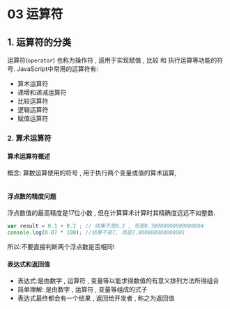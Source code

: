 # 03 运算符
## 1. 运算符的分类
运算符(`operator`) 也称为操作符 , 适用于实现赋值 , 比较 和 执行运算等功能的符号.
JavaScript中常用的运算符有:
- 算术运算符
- 递增和递减运算符
- 比较运算符
- 逻辑运算符
- 赋值运算符
### 2. 算术运算符
#### 算术运算符概述
概念: 算数运算使用的符号 , 用于执行两个变量或值的算术运算,

![]()

#### 浮点数的精度问题
浮点数值的最高精度是17位小数 , 但在计算算术计算时其精确度远远不如整数.

``` JavaScript
var result = 0.1 + 0.2 ; // 结果不是0.3 , 而是0.30000000000000004
console.log(0.07 * 100); //结果不是7, 而是7.000000000000001
```

所以:不要直接判断两个浮点数是否相同!

#### 表达式和返回值
- 表达式:是由数字 , 运算符 , 变量等以能求得数值的有意义排列方法所得组合
- 简单理解: 是由数字 , 运算符 , 变量等组成的式子
- 表达式最终都会有一个结果 , 返回给开发者 , 称之为返回值